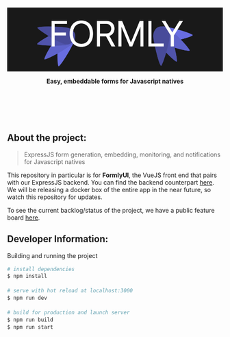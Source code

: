 <p align='center'>
  <img src='./\_readme/assets/logo.png' align='center'></img>
</p>

<p align='center'>
  <b>Easy, embeddable forms for Javascript natives</b>
</p>

<br/><br/>
<br/><br/>

## About the project:

> ExpressJS form generation, embedding, monitoring, and notifications for Javascript natives

This repository in particular is for **FormlyUI**, the VueJS front end that pairs with our ExpressJS backend. You can find the backend counterpart [here](). We will be releasing a docker box of the entire app in the near future, so watch this repository for updates.

To see the current backlog/status of the project, we have a public feature board [here](https://trello.com/b/s4Rkd2lQ).


## Developer Information:
Building and running the project

``` bash
# install dependencies
$ npm install

# serve with hot reload at localhost:3000
$ npm run dev

# build for production and launch server
$ npm run build
$ npm run start
```
